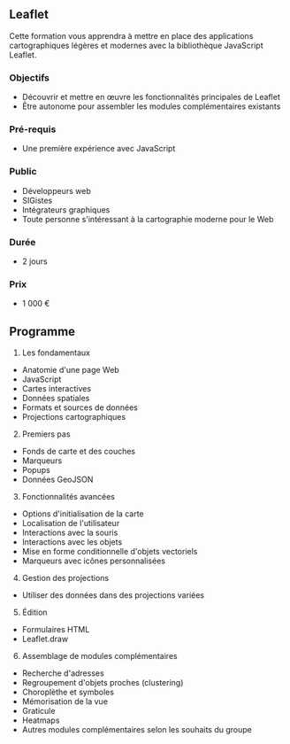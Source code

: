 ## Leaflet
Cette formation vous apprendra à mettre en place des applications cartographiques légères et modernes avec la bibliothèque JavaScript Leaflet.

### Objectifs
  * Découvrir et mettre en œuvre les fonctionnalités principales de Leaflet
  * Être autonome pour assembler les modules complémentaires existants

### Pré-requis
  * Une première expérience avec JavaScript

### Public
  * Développeurs web
  * SIGistes
  * Intégrateurs graphiques
  * Toute personne s'intéressant à la cartographie moderne pour le Web

### Durée
  * 2 jours

### Prix
  * 1 000 €

## Programme
1. Les fondamentaux
  * Anatomie d'une page Web
  * JavaScript
  * Cartes interactives
  * Données spatiales
  * Formats et sources de données
  * Projections cartographiques

2. Premiers pas
  * Fonds de carte et des couches
  * Marqueurs
  * Popups
  * Données GeoJSON

3. Fonctionnalités avancées
  * Options d'initialisation de la carte
  * Localisation de l'utilisateur
  * Interactions avec la souris
  * Interactions avec les objets
  * Mise en forme conditionnelle d'objets vectoriels
  * Marqueurs avec icônes personnalisées

4. Gestion des projections
  * Utiliser des données dans des projections variées

5. Édition
  * Formulaires HTML
  * Leaflet.draw

6. Assemblage de modules complémentaires
  * Recherche d'adresses
  * Regroupement d'objets proches (clustering)
  * Choroplèthe et symboles
  * Mémorisation de la vue
  * Graticule
  * Heatmaps
  * Autres modules complémentaires selon les souhaits du groupe
